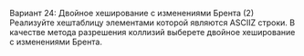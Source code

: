 
Вариант 24: Двойное хеширование с изменениями Брента (2)
Реализуйте хеш­таблицу элементами которой являются ASCII­Z строки. В качестве метода
разрешения коллизий выберете двойное хеширование с изменениями Брента.

